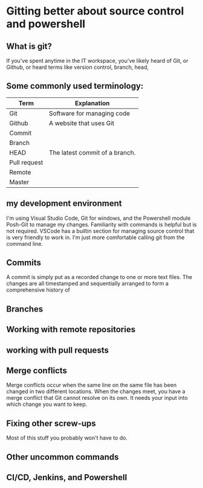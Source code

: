 # Gitting better about source control and powershell

## What is git?
If you've spent anytime in the IT workspace, you've likely heard of Git, or Github, or heard terms like version control, branch, head,

## Some commonly used terminology:
|Term|Explanation|
|----|-----------|
|Git|Software for managing code|
|Github|A website that uses Git|
|Commit||
|Branch||
|HEAD|The latest commit of a branch.|
|Pull request||
|Remote||
|Master||

## my development environment
I'm using Visual Studio Code, Git for windows, and the Powershell module Posh-Git to manage my changes. Familiarity with commands is helpful but is not required. VSCode has a builtin section for managing source control that is very friendly to work in. I'm just more comfortable calling git from the command line. 

## Commits
A commit is simply put as a recorded change to one or more text files. The changes are all timestamped and sequentially arranged to form a comprehensive history of 

## Branches
## Working with remote repositories
## working with pull requests

## Merge conflicts
Merge conflicts occur when the same line on the same file has been changed in two different locations. When the changes meet, you have a merge conflict that Git cannot resolve on its own. It needs your input into which change you want to keep.

## Fixing other screw-ups
Most of this stuff you probably won't have to do. 

## Other uncommon commands

## CI/CD, Jenkins, and Powershell